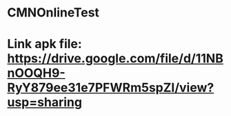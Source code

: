 # CMNOnlineTest
# Link apk file: https://drive.google.com/file/d/11NBnOOQH9-RyY879ee31e7PFWRm5spZI/view?usp=sharing

